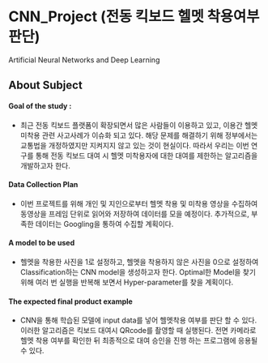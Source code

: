 # CNN_Project (전동 킥보드 헬멧 착용여부 판단)
Artificial Neural Networks and Deep Learning

## About Subject
#### Goal of the study : 
- 최근 전동 킥보드 플랫폼이 확장되면서 많은 사람들이 이용하고 있고, 이용간 헬멧 미착용 관련 사고사례가 이슈화 되고 있다. 해당 문제를 해결하기 위해 정부에서는 교통법을 개정하였지만   지켜지지 않고 있는 것이 현실이다. 따라서 우리는 이번 연구를 통해 전동 킥보드 대여 시 헬멧 미착용자에 대한 대여를 제한하는 알고리즘을 개발하고자 한다. 
#### Data Collection Plan
- 이번 프로젝트를 위해 개인 및 지인으로부터 헬멧 착용 및 미착용 영상을 수집하여 동영상을 프레임 단위로 읽어와 저장하여 데이터를 모을 예정이다. 추가적으로, 부족한 데이터는 Googling을 통하여 수집할 계획이다. 
#### A model to be used
- 헬멧을 착용한 사진을 1로 설정하고, 헬멧을 착용하지 않은 사진을 0으로 설정하여 Classification하는 CNN model을 생성하고자 한다. Optimal한 Model을 찾기 위해 여러 번 실행을 반복해 보면서 Hyper-parameter를 찾을 계획이다.
#### The expected final product example
- CNN을 통해 학습된 모델에 input data를 넣어 헬멧착용 여부를 판단 할 수 있다. 이러한 알고리즘은 킥보드 대여시 QRcode를 촬영할 때 실행된다. 전면 카메라로 헬멧 착용 여부를 확인한 뒤 최종적으로 대여 승인을 진행 하는 프로그램에 응용될 수 있다.


